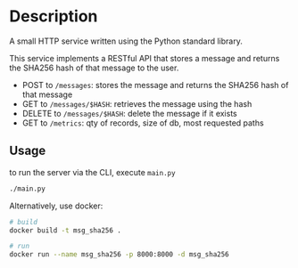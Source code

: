 # Description
A small HTTP service written using the Python standard library.

This service implements a RESTful API that stores a message and returns the SHA256 hash of that message to the user.
- POST to `/messages`: stores the message and returns the SHA256 hash of that message
- GET to `/messages/$HASH`: retrieves the message using the hash
- DELETE to `/messages/$HASH`: delete the message if it exists
- GET to `/metrics`: qty of records, size of db, most requested paths


## Usage
to run the server via the CLI, execute `main.py`
``` bash
./main.py
```

Alternatively, use docker:
``` bash
# build
docker build -t msg_sha256 .

# run
docker run --name msg_sha256 -p 8000:8000 -d msg_sha256
```

